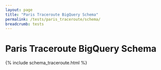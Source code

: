```yaml
---
layout: page
title: "Paris Traceroute BigQuery Schema"
permalink: /tests/paris_traceroute/schema/
breadcrumb: tests
---
```


# Paris Traceroute BigQuery Schema

{% include schema_traceroute.html %}